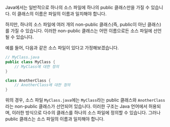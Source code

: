 Java에서는 일반적으로 하나의 소스 파일에 하나의 public 클래스만을 가질 수 있습니다. 이 클래스의 이름은 파일의 이름과 일치해야 합니다.

하지만, 하나의 소스 파일에 여러 개의 non-public 클래스(즉, public이 아닌 클래스)를 가질 수 있습니다. 이러한 non-public 클래스는 어떤 이름으로든 소스 파일에 선언될 수 있습니다.

예를 들어, 다음과 같은 소스 파일이 있다고 가정해보겠습니다.

```java
// MyClass.java
public class MyClass {
    // MyClass에 대한 정의
}

class AnotherClass {
    // AnotherClass에 대한 정의
}

```


위의 경우, 소스 파일 `MyClass.java`에는 `MyClass`라는 public 클래스와 `AnotherClass`라는 non-public 클래스가 선언되어 있습니다. 이러한 구조는 Java 언어에서 허용되며, 이러한 방식으로 다수의 클래스를 하나의 소스 파일에 정의할 수 있습니다. 그러나 public 클래스는 소스 파일의 이름과 일치해야 합니다.